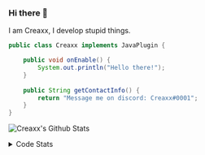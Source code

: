 ### Hi there 👋

I am Creaxx, I develop stupid things. 

```java
public class Creaxx implements JavaPlugin {

    public void onEnable() {
        System.out.println("Hello there!");
    }
    
    public String getContactInfo() {
        return "Message me on discord: Creaxx#0001";
    }
}
```

![Creaxx's Github Stats](https://github-readme-stats.vercel.app/api?username=CreaxxOG&show_icons=true&theme=dark&count_private=true)

<details>
  <summary>Code Stats</summary>

<!--START_SECTION:waka-->
![Code Time](http://img.shields.io/badge/Code%20Time-1%2C378%20hrs%2057%20mins-blue)

![Lines of code](https://img.shields.io/badge/From%20Hello%20World%20I%27ve%20Written-699.1%20thousand%20lines%20of%20code-blue)

**🐱 My GitHub Data** 

> 📦 104.0 kB Used in GitHub's Storage 
 > 
> 🏆 2,051 Contributions in the Year 2023
 > 
> 🚫 Not Opted to Hire
 > 
> 📜 4 Public Repositories 
 > 
> 🔑 3 Private Repositories 
 > 
**I'm a Night 🦉** 

```text
🌞 Morning                310 commits         ██░░░░░░░░░░░░░░░░░░░░░░░   06.87 % 
🌆 Daytime                1923 commits        ███████████░░░░░░░░░░░░░░   42.59 % 
🌃 Evening                2194 commits        ████████████░░░░░░░░░░░░░   48.59 % 
🌙 Night                  88 commits          ░░░░░░░░░░░░░░░░░░░░░░░░░   01.95 % 
```
📅 **I'm Most Productive on Saturday** 

```text
Monday                   569 commits         ███░░░░░░░░░░░░░░░░░░░░░░   12.60 % 
Tuesday                  621 commits         ███░░░░░░░░░░░░░░░░░░░░░░   13.75 % 
Wednesday                643 commits         ████░░░░░░░░░░░░░░░░░░░░░   14.24 % 
Thursday                 680 commits         ████░░░░░░░░░░░░░░░░░░░░░   15.06 % 
Friday                   418 commits         ██░░░░░░░░░░░░░░░░░░░░░░░   09.26 % 
Saturday                 807 commits         ████░░░░░░░░░░░░░░░░░░░░░   17.87 % 
Sunday                   777 commits         ████░░░░░░░░░░░░░░░░░░░░░   17.21 % 
```


📊 **This Week I Spent My Time On** 

```text
💬 Programming Languages: 
Java                     9 hrs 45 mins       ████████████████░░░░░░░░░   63.71 % 
Kotlin                   4 hrs 41 mins       ████████░░░░░░░░░░░░░░░░░   30.63 % 
XML                      48 mins             █░░░░░░░░░░░░░░░░░░░░░░░░   05.31 % 
IDEA_MODULE              2 mins              ░░░░░░░░░░░░░░░░░░░░░░░░░   00.27 % 
YAML                     0 secs              ░░░░░░░░░░░░░░░░░░░░░░░░░   00.04 % 

🔥 Editors: 
IntelliJ                 15 hrs 19 mins      █████████████████████████   100.00 % 
```

**I Mostly Code in Java** 

```text
Java                     58 repos            ███████████████████░░░░░░   77.33 % 
Kotlin                   9 repos             ███░░░░░░░░░░░░░░░░░░░░░░   12.00 % 
CSS                      2 repos             █░░░░░░░░░░░░░░░░░░░░░░░░   02.67 % 
JavaScript               2 repos             █░░░░░░░░░░░░░░░░░░░░░░░░   02.67 % 
EJS                      1 repo              ░░░░░░░░░░░░░░░░░░░░░░░░░   01.33 % 
```




 Last Updated on 29/06/2023 12:40:29 UTC
<!--END_SECTION:waka-->
</details>
